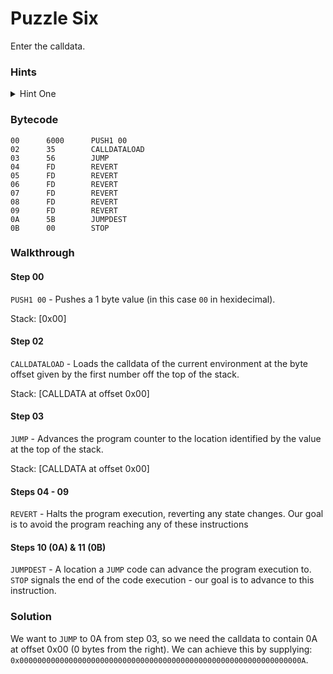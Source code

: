 # Puzzle Six

Enter the calldata.

### Hints

<details>

<summary>Hint One</summary>

Your calldata needs to contain a specific value at offset `0x00`.

</details>

### Bytecode

```
00      6000      PUSH1 00
02      35        CALLDATALOAD
03      56        JUMP
04      FD        REVERT
05      FD        REVERT
06      FD        REVERT
07      FD        REVERT
08      FD        REVERT
09      FD        REVERT
0A      5B        JUMPDEST
0B      00        STOP
```

### Walkthrough

#### Step 00

`PUSH1 00` - Pushes a 1 byte value (in this case `00` in hexidecimal).

Stack: \[0x00]

#### Step 02

`CALLDATALOAD` - Loads the calldata of the current environment at the byte offset given by the first number off the top of the stack.

Stack: \[CALLDATA at offset 0x00]

#### Step 03

`JUMP` - Advances the program counter to the location identified by the value at the top of the stack.

Stack: \[CALLDATA at offset 0x00]

#### Steps 04 - 09

`REVERT` - Halts the program execution, reverting any state changes. Our goal is to avoid the program reaching any of these instructions

#### Steps 10 (0A) & 11 (0B)

`JUMPDEST` - A location a `JUMP` code can advance the program execution to. `STOP` signals the end of the code execution - our goal is to advance to this instruction.

### Solution

We want to `JUMP` to 0A from step 03, so we need the calldata to contain 0A at offset 0x00 (0 bytes from the right). We can achieve this by supplying: `0x000000000000000000000000000000000000000000000000000000000000000A`.
